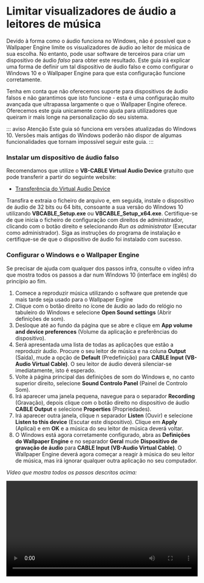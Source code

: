 # Limitar visualizadores de áudio a leitores de música

Devido à forma como o áudio funciona no Windows, não é possível que o Wallpaper Engine limite os visualizadores de áudio ao leitor de música de sua escolha. No entanto, pode usar software de terceiros para criar um dispositivo de áudio *falso* para obter este resultado. Este guia irá explicar uma forma de definir um tal dispositivo de áudio falso e como configurar o Windows 10 e o Wallpaper Engine para que esta configuração funcione corretamente.

Tenha em conta que não oferecemos suporte para dispositivos de áudio falsos e não garantimos que isto funcione - esta é uma configuração muito avançada que ultrapassa largamente o que o Wallpaper Engine oferece. Oferecemos este guia unicamente como ajuda para utilizadores que queiram ir mais longe na personalização do seu sistema.

::: aviso Atenção Este guia só funciona em versões atualizadas do Windows 10. Versões mais antigas do Windows poderão não dispor de algumas funcionalidades que tornam impossível seguir este guia.
:::

### Instalar um dispositivo de áudio falso

Recomendamos que utilize o **VB-CABLE Virtual Audio Device** gratuito que pode transferir a partir do seguinte website:

* [Transferência do Virtual Audio Device](https://www.vb-audio.com/Cable/)

Transfira e extraia o ficheiro de arquivo e, em seguida, instale o dispositivo de áudio de 32 bits ou 64 bits, consoante a sua versão do Windows 10 utilizando **VBCABLE_Setup.exe** ou **VBCABLE_Setup_x64.exe**. Certifique-se de que inicia o ficheiro de configuração com direitos de administrador, clicando com o botão direito e selecionando *Run as administrator* (Executar como administrador). Siga as instruções do programa de instalação e certifique-se de que o dispositivo de áudio foi instalado com sucesso.

### Configurar o Windows e o Wallpaper Engine

Se precisar de ajuda com qualquer dos passos infra, consulte o vídeo infra que mostra todos os passos a dar num Windows 10 (interface em inglês) do princípio ao fim.

1. Comece a reproduzir música utilizando o software que pretende que mais tarde seja usado para o Wallpaper Engine
2. Clique com o botão direito no ícone de áudio ao lado do relógio no tabuleiro do Windows e selecione **Open Sound settings** (Abrir definições de som).
3. Desloque até ao fundo da página que se abre e clique em **App volume and device preferences** (Volume da aplicação e preferências do dispositivo).
4. Será apresentada uma lista de todas as aplicações que estão a reproduzir áudio. Procure o seu leitor de música e na coluna **Output** (Saída), mude a opção de **Default** (Predefinição) para **CABLE Input (VB-Audio Virtual Cable)**. O seu leitor de áudio deverá silenciar-se imediatamente, isto é esperado.
5. Volte à página principal das definições de som do Windows e, no canto superior direito, selecione **Sound Controlo Panel** (Painel de Controlo Som).
6. Irá aparecer uma janela pequena, navegue para o separador **Recording** (Gravação), depois clique com o botão direito no dispositivo de áudio **CABLE Output** e selecione **Properties** (Propriedades).
7. Irá aparecer outra janela, clique n separador **Listen** (Ouvir) e selecione **Listen to this device** (Escutar este dispositivo). Clique em **Apply** (Aplicai) e em **OK** e a música do seu leitor de música deverá voltar.
8. O Windows está agora corretamente configurado, abra as **Definições do Wallpaper Engine** e no separador **Geral** mude **Dispositivo de gravação de áudio** para **CABLE Input (VB-Audio Virtual Cable)**. O Wallpaper Engine deverá agora começar a reagir à música do seu leitor de música, mas irá ignorar qualquer outra aplicação no seu computador.

*Vídeo que mostra todos os passos descritos acima:*

<video width="100%" controls>
  <source src="/videos/audioinputdevice.mp4" type="video/mp4">
  O seu browser não suporta o tag vídeo.
</video>
